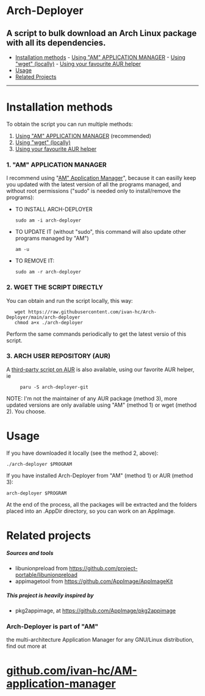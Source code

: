 # Arch-Deployer
A script to bulk download an Arch Linux package with all its dependencies.
--------------------------------------------------------------------
- [Installation methods](#installation-methods)
      - [Using "AM" APPLICATION MANAGER](#1-am-application-manager)
      - [Using "wget" (locally)](#2-wget-the-script-directly)
      - [Using your favourite AUR helper](#3-arch-user-repository-aur)
- [Usage](#usage)
- [Related Projects](#related-projects)
--------------------------------------------------------------------
# Installation methods
To obtain the script you can run multiple methods:
 1. [Using "AM" APPLICATION MANAGER](#1-am-application-manager) (recommended)
 2. [Using "wget" (locally)](#2-wget-the-script-directly)
 3. [Using your favourite AUR helper](#3-arch-user-repository-aur)

### 1. "AM" APPLICATION MANAGER
I recommend using "[AM" Application Manager](https://github.com/ivan-hc/AM-application-manager)", because it can easilly keep you updated with the latest version of all the programs managed, and without root permissions ("sudo" is needed only to install/remove the programs):
   - TO INSTALL ARCH-DEPLOYER
    
         sudo am -i arch-deployer
   - TO UPDATE IT (without "sudo", this command will also update other programs managed by "AM")
    
         am -u
   - TO REMOVE IT:
   
         sudo am -r arch-deployer     
### 2. WGET THE SCRIPT DIRECTLY
You can obtain and run the script locally, this way:
   
       wget https://raw.githubusercontent.com/ivan-hc/Arch-Deployer/main/arch-deployer
       chmod a+x ./arch-deployer
Perform the same commands periodically to get the latest versio of this script.

### 3. ARCH USER REPOSITORY (AUR)
A [third-party script on AUR](https://aur.archlinux.org/packages/arch-deployer-git/) is also available, using our favorite AUR helper, ie
    
         paru -S arch-deployer-git

NOTE: I'm not the maintainer of any AUR package (method 3), more updated versions are only available using "AM" (method 1) or wget (method 2). You choose.

# Usage
If you have downloaded it locally (see the method 2, above):

    ./arch-deployer $PROGRAM

If you have installed Arch-Deployer from "AM" (method 1) or AUR (method 3):

    arch-deployer $PROGRAM
  
At the end of the process, all the packages will be extracted and the folders placed into an .AppDir directory, so you can work on an AppImage.

# Related projects
##### Sources and tools
- libunionpreload from https://github.com/project-portable/libunionpreload
- appimagetool from https://github.com/AppImage/AppImageKit

##### This project is heavily inspired by
- pkg2appimage, at https://github.com/AppImage/pkg2appimage

### Arch-Deployer is part of "AM"
the multi-architecture Application Manager for any GNU/Linux distribution, find out more at
# [github.com/ivan-hc/AM-application-manager](https://github.com/ivan-hc/AM-application-manager)
